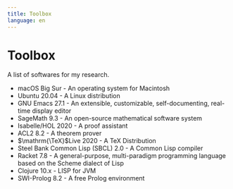 ```yaml
---
title: Toolbox
language: en
---
```


# Toolbox

A list of softwares for my research.

- macOS Big Sur - An operating system for Macintosh
- Ubuntu 20.04 - A Linux distribution
- GNU Emacs 27.1 - An extensible, customizable, self-documenting, real-time display editor
- SageMath 9.3 - An open-source mathematical software system
- Isabelle/HOL 2020 - A proof assistant
- ACL2 8.2 - A theorem prover
- $\mathrm{\TeX}$Live 2020 - A TeX Distribution
- Steel Bank Common Lisp (SBCL) 2.0 - A Common Lisp compiler
- Racket 7.8 - A general-purpose, multi-paradigm programming language based on the Scheme dialect of Lisp
- Clojure 10.x - LISP for JVM
- SWI-Prolog 8.2 - A free Prolog environment
